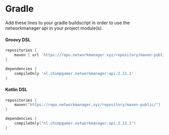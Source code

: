 # Gradle

Add these lines to your gradle buildscript in order to use the networkmanager api in your project module(s).

#### Groovy DSL

```groovy
repositories {
    maven { url 'https://repo.networkmanager.xyz/repository/maven-public/' }
}

dependencies {
    compileOnly 'nl.chimpgamer.networkmanager:api:2.11.1'
}
```

#### Kotlin DSL

```kts
repositories {
    maven("https://repo.networkmanager.xyz/repository/maven-public/")
}

dependencies {
    compileOnly("nl.chimpgamer.networkmanager:api:2.11.1")
}
```
